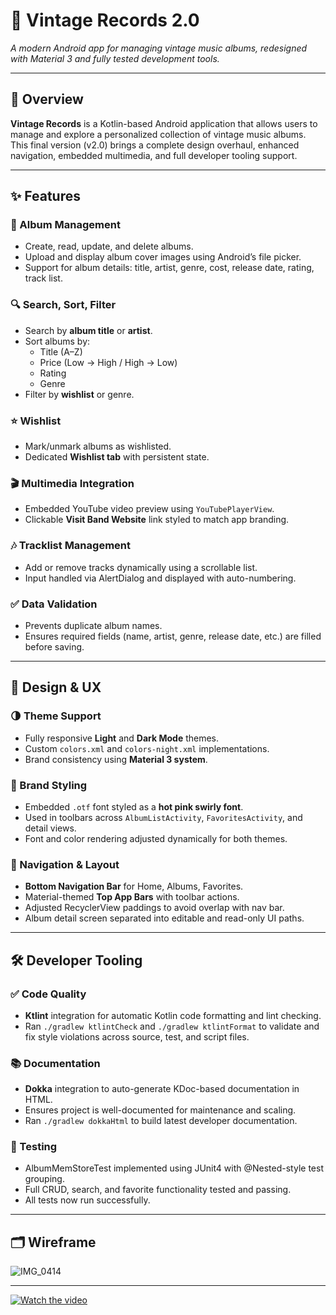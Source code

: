 # 🎵 Vintage Records 2.0

_A modern Android app for managing vintage music albums, redesigned with Material 3 and fully tested development tools._

---

## 📘 Overview

**Vintage Records** is a Kotlin-based Android application that allows users to manage and explore a personalized collection of vintage music albums. This final version (v2.0) brings a complete design overhaul, enhanced navigation, embedded multimedia, and full developer tooling support.

---

## ✨ Features

### 📀 Album Management

- Create, read, update, and delete albums.
- Upload and display album cover images using Android’s file picker.
- Support for album details: title, artist, genre, cost, release date, rating, track list.

### 🔍 Search, Sort, Filter

- Search by **album title** or **artist**.
- Sort albums by:
  - Title (A–Z)
  - Price (Low → High / High → Low)
  - Rating
  - Genre
- Filter by **wishlist** or genre.

### ⭐ Wishlist

- Mark/unmark albums as wishlisted.
- Dedicated **Wishlist tab** with persistent state.

### 🎬 Multimedia Integration

- Embedded YouTube video preview using `YouTubePlayerView`.
- Clickable **Visit Band Website** link styled to match app branding.

### 🎶 Tracklist Management

- Add or remove tracks dynamically using a scrollable list.
- Input handled via AlertDialog and displayed with auto-numbering.

### ✅ **Data Validation**
- Prevents duplicate album names.
- Ensures required fields (name, artist, genre, release date, etc.) are filled before saving.

---

## 🎨 Design & UX

### 🌗 Theme Support

- Fully responsive **Light** and **Dark Mode** themes.
- Custom `colors.xml` and `colors-night.xml` implementations.
- Brand consistency using **Material 3 system**.

### 💖 Brand Styling

- Embedded `.otf` font styled as a **hot pink swirly font**.
- Used in toolbars across `AlbumListActivity`, `FavoritesActivity`, and detail views.
- Font and color rendering adjusted dynamically for both themes.

### 🧭 Navigation & Layout

- **Bottom Navigation Bar** for Home, Albums, Favorites.
- Material-themed **Top App Bars** with toolbar actions.
- Adjusted RecyclerView paddings to avoid overlap with nav bar.
- Album detail screen separated into editable and read-only UI paths.

---

## 🛠 Developer Tooling

### ✅ Code Quality

- **Ktlint** integration for automatic Kotlin code formatting and lint checking.
- Ran `./gradlew ktlintCheck` and `./gradlew ktlintFormat` to validate and fix style violations across source, test, and script files.

### 📚 Documentation

- **Dokka** integration to auto-generate KDoc-based documentation in HTML.
- Ensures project is well-documented for maintenance and scaling.
- Ran `./gradlew dokkaHtml` to build latest developer documentation.

### 🧪 Testing

- AlbumMemStoreTest implemented using JUnit4 with @Nested-style test grouping.
- Full CRUD, search, and favorite functionality tested and passing.
- All tests now run successfully.

---

## 🗂 Wireframe
![IMG_0414](https://github.com/user-attachments/assets/c7c9b192-9248-40c7-9dfc-f0a80207f894)

---

[![Watch the video](https://img.youtube.com/vi/F2xqWGbkhjs/maxresdefault.jpg)](https://youtu.be/F2xqWGbkhjs)

